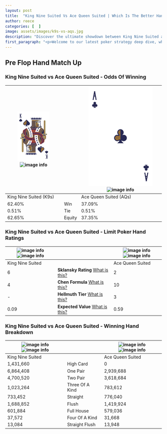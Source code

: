 ```yaml
---
layout: post
title:  "King Nine Suited Vs Ace Queen Suited | Which Is The Better Hand In Poker? A Complete Guide"
author: reece
categories: [  ]
image: assets/images/k9s-vs-aqs.jpg
description: "Discover the ultimate showdown between King Nine Suited and Ace Queen Suited in poker! Uncover the odds, strategies, and scenarios where one hand triumphs over the other. Get ready to up your poker game with this thrilling analysis."
first_paragraph: "<p>Welcome to our latest poker strategy deep dive, where we're pitting two distinct hands against each other in a high-stakes showdown: King Nine Suited vs Ace Queen Suited.</p><p>In the dynamic world of poker, every decision counts, and knowing which hand holds the upper hand is key to your success at the table.</p><p>In this article, we'll dissect these two hands, explore the scenarios where one dominates the other, and equip you with the knowledge to make strategic choices that can tip the odds in your favor.</p><p>Get ready to unravel the intriguing dynamics of these poker hands and elevate your game to new heights.</p>"
---
```




[comment]: # (sp0)

## Pre Flop Hand Match Up

<div class="table hand-ratings" markdown="1"> 



### King Nine Suited vs Ace Queen Suited - Odds Of Winning


    
| ![image info](assets/images/hand1/K.png) ![image info](assets/images/hand1/9s.png) |  | ![image info](assets/images/hand2/A.png) ![image info](assets/images/hand2/qs.png) |
| -------- | -------- | -------- |
| King Nine Suited (K9s) |  | Ace Queen Suited (AQs) |
| 62.40% | Win | 37.09% |
| 0.51% | Tie | 0.51% |
| 62.65% | Equity | 37.35% |




[comment]: # (sp1)



### King Nine Suited vs Ace Queen Suited - Limit Poker Hand Ratings


    
| ![image info](https://www.riverpairs.com/assets/images/hand1/K.png) ![image info](https://www.riverpairs.com/assets/images/hand1/9s.png) |  | ![image info](https://www.riverpairs.com/assets/images/hand2/A.png) ![image info](https://www.riverpairs.com/assets/images/hand2/qs.png) |
| -------- | -------- | -------- |
| King Nine Suited |  | Ace Queen Suited |
| 6 | **Sklansky Rating** [What is this?](/sklansky-rating-explained) | 2 |
| 4 | **Chen Formula** [What is this?](/chen-formula-explained) | 10 |
| - | **Hellmuth Tier** [What is this?](/Hellmuth-tier-explained) | 3 |
| 0.09 | **Expected Value** [What is this?](/expected-value-explained) | 0.59 |




[comment]: # (sp2)



### King Nine Suited vs Ace Queen Suited - Winning Hand Breakdown


    
| ![image info](https://www.riverpairs.com/assets/images/hand1/K.png) ![image info](https://www.riverpairs.com/assets/images/hand1/9s.png) |  | ![image info](https://www.riverpairs.com/assets/images/hand2/A.png) ![image info](https://www.riverpairs.com/assets/images/hand2/qs.png) |
| -------- | -------- | -------- |
| King Nine Suited |  | Ace Queen Suited |
| 1,431,660 | High Card | 0 |
| 6,864,408 | One Pair | 2,939,688 |
| 4,700,520 | Two Pair | 3,618,684 |
| 1,023,264 | Three Of A Kind | 783,612 |
| 733,452 | Straight | 776,040 |
| 1,688,852 | Flush | 1,419,924 |
| 601,884 | Full House | 579,036 |
| 37,572 | Four Of A Kind | 31,668 |
| 13,084 | Straight Flush | 13,948 |




[comment]: # (sp3)



</div>

[comment]: # (sp4)



[comment]: # (sp5)

